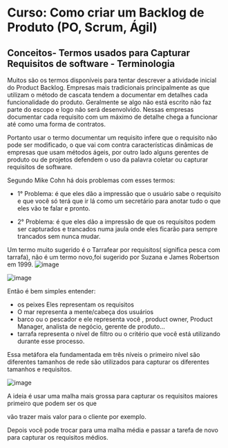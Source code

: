 # Curso: Como criar um Backlog de Produto (PO, Scrum, Ágil)

## Conceitos- Termos usados para Capturar Requisitos de software - Terminologia


Muitos são os termos disponíveis para tentar descrever a atividade inicial do Product Backlog. Empresas mais tradicionais principalmente as que utilizam o método de cascata tendem a documentar em detalhes cada funcionalidade do produto. Geralmente se algo não está escrito não faz parte do escopo e logo não será desenvolvido.
Nessas empresas documentar cada requisito com um máximo de detalhe chega a funcionar até como uma forma de contratos.

Portanto usar o termo documentar um requisito infere que o requisito não pode ser modificado, o que vai com contra características dinâmicas de empresas que usam métodos ágeis,  por outro lado alguns gerentes de produto ou de projetos defendem o uso da palavra coletar ou capturar requisitos de software.

Segundo Mike Cohn há dois problemas com esses termos:

- 1° Problema: é que eles dão a impressão que o usuário sabe o requisito e que você só terá que ir lá como um secretário para anotar tudo o que eles vão te falar e pronto.

- 2° Problema: é que eles dão a impressão de que os requisitos podem ser capturados e trancados numa jaula onde eles ficarão para sempre trancados sem nunca mudar.

Um termo muito sugerido é o Tarrafear por requisitos( significa pesca com tarrafa), não é um termo novo,foi sugerido por Suzana e James Robertson em 1999.
![image](https://user-images.githubusercontent.com/52088444/233192966-e6bc66e6-fa0a-4348-a143-24165a62068a.png)

![image](https://user-images.githubusercontent.com/52088444/233193040-f74700e8-9e25-45ad-9be7-99ad4a599bb2.png)

Então é bem simples entender:

- os peixes Eles representam os requisitos 
- O mar representa a mente/cabeça dos usuários 
- barco ou o pescador e ele representa você , product owner, Product Manager, analista de negócio, gerente de produto...
- tarrafa representa o nível de filtro ou o critério que você está utilizando durante esse processo.

Essa metáfora ela fundamentada em três níveis o primeiro nível são diferentes tamanhos de rede são utilizados para capturar os diferentes tamanhos e requisitos.

![image](https://user-images.githubusercontent.com/52088444/233193649-58d9c13c-c275-45df-8d97-a2ced9d9523e.png)

A ideia é usar uma malha mais grossa para capturar os requisitos maiores primeiro que podem ser os que

vão trazer mais valor para o cliente por exemplo.

Depois você pode trocar para uma malha média e passar a tarefa de novo para capturar os requisitos médios.
